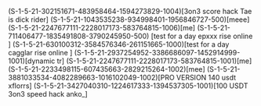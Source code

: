 (S-1-5-21-302151671-483958464-1594273829-1004)[3on3 score hack Tae is dick rider]
(S-1-5-21-1043535238-934998401-1956846727-500)[meee]
(S-1-5-21-2247677111-2228017173-583764815-1006)[me]
(S-1-5-21-711406477-1835491808-3790245950-500) [test for a day epxxx rise online ]
(S-1-5-21-630100312-3584576346-261151665-1000)[test for a day  cagglar rise online ]
(S-1-5-21-2937254952-3386686097-1452914999-1001)[dynamic tr]
(S-1-5-21-2247677111-2228017173-583764815-1001)[me]
(S-1-5-21-2233498115-607435663-2829215264-1002)[mee]
(S-1-5-21-3881033534-4082289663-1016102049-1002)[PRO VERSION  140 usdt xflorrs]
(S-1-5-21-3427040310-1224617333-1394537305-1001)[100 USDT 3on3 speed hack  anko_]
